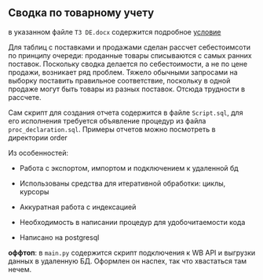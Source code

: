 <!-- ABOUT THE PROJECT -->
## Сводка по товарному учету


в указанном файле `ТЗ DE.docx` содержится подробное 
[условие](https://github.com/15yofullpartyanimegirl/testtask/blob/master/ledzilla/%D0%A2%D0%97%20DE.docx)

Для таблиц с поставками и продажами сделан рассчет себестоимсоти по принципу очереди: проданные товары списываются с самых ранних поставок. Поскольку сводка делается по себестоимости, а не по цене продажи, возникает ряд проблем. Тяжело обычными запросами на выборку поставить правильное соответствие, поскольку в одной продаже могут быть товары из разных поставок. Отсюда трудности в рассчете.

Сам скрипт для создания отчета содержится в файле `Script.sql`, для его исполнения требуется объявление процедур из файла `proc_declaration.sql`. Примеры отчетов можно посмотреть в директории order

Из особенностей:
* Работа с экспортом, импортом и подключением к удаленной бд

* Использованы средства для итеративной обработки: циклы, курсоры
* Аккуратная работа с индексацией
* Необходимость в написании процедур для удобочитаемости кода
* Написано на postgresql

<b>оффтоп</b>: в `main.py` содержится скрипт подключения к WB API и выгрузки данных в удаленную БД. Оформлен он наспех, так что хвастаться там нечем.





